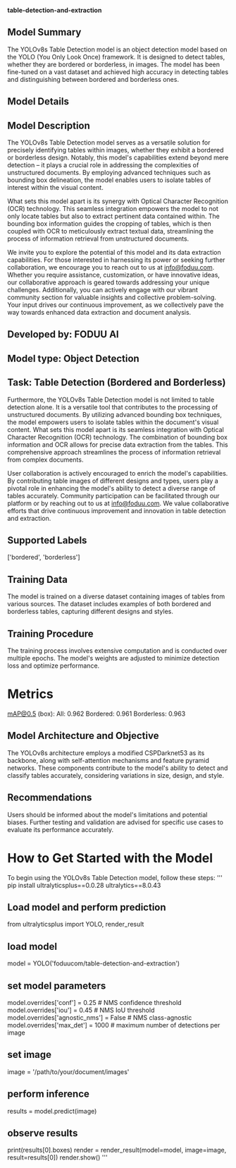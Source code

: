 **table-detection-and-extraction**

## Model Summary
  The YOLOv8s Table Detection model is an object detection model based on the YOLO (You Only Look Once) framework. It is designed to detect tables, whether they are bordered or borderless, in images. The model has been fine-tuned on a vast dataset and achieved high accuracy in detecting tables and distinguishing between bordered and borderless ones.

## Model Details

## Model Description
  The YOLOv8s Table Detection model serves as a versatile solution for precisely identifying tables within images, whether they exhibit a bordered or borderless design. Notably, this model's capabilities extend beyond mere detection – it plays a crucial role in addressing the complexities of unstructured documents. By employing advanced techniques such as bounding box delineation, the model enables users to isolate tables of interest within the visual content.

What sets this model apart is its synergy with Optical Character Recognition (OCR) technology. This seamless integration empowers the model to not only locate tables but also to extract pertinent data contained within. The bounding box information guides the cropping of tables, which is then coupled with OCR to meticulously extract textual data, streamlining the process of information retrieval from unstructured documents.

We invite you to explore the potential of this model and its data extraction capabilities. For those interested in harnessing its power or seeking further collaboration, we encourage you to reach out to us at info@foduu.com. Whether you require assistance, customization, or have innovative ideas, our collaborative approach is geared towards addressing your unique challenges. Additionally, you can actively engage with our vibrant community section for valuable insights and collective problem-solving. Your input drives our continuous improvement, as we collectively pave the way towards enhanced data extraction and document analysis.

## Developed by: FODUU AI
## Model type: Object Detection
## Task: Table Detection (Bordered and Borderless)
  Furthermore, the YOLOv8s Table Detection model is not limited to table detection alone. It is a versatile tool that contributes to the processing of unstructured documents. By utilizing advanced bounding box techniques, the model empowers users to isolate tables within the document's visual content. What sets this model apart is its seamless integration with Optical Character Recognition (OCR) technology. The combination of bounding box information and OCR allows for precise data extraction from the tables. This comprehensive approach streamlines the process of information retrieval from complex documents.

User collaboration is actively encouraged to enrich the model's capabilities. By contributing table images of different designs and types, users play a pivotal role in enhancing the model's ability to detect a diverse range of tables accurately. Community participation can be facilitated through our platform or by reaching out to us at info@foduu.com. We value collaborative efforts that drive continuous improvement and innovation in table detection and extraction.


## Supported Labels
  ['bordered', 'borderless'] 



## Training Data
  The model is trained on a diverse dataset containing images of tables from various sources. The dataset includes examples of both bordered and borderless tables, capturing different designs and styles.

## Training Procedure
  The training process involves extensive computation and is conducted over multiple epochs. The model's weights are adjusted to minimize detection loss and optimize performance.

# Metrics
  mAP@0.5 (box):
  All: 0.962
  Bordered: 0.961
  Borderless: 0.963
## Model Architecture and Objective
  The YOLOv8s architecture employs a modified CSPDarknet53 as its backbone, along with self-attention mechanisms and feature pyramid networks. These components contribute to the model's ability to detect and classify tables accurately, considering variations in size, design, and style.



## Recommendations
  Users should be informed about the model's limitations and potential biases. Further testing and validation are advised for specific use cases to evaluate its performance accurately.

# How to Get Started with the Model
  To begin using the YOLOv8s Table Detection model, follow these steps:
'''
pip install ultralyticsplus==0.0.28 ultralytics==8.0.43

## Load model and perform prediction

  from ultralyticsplus import YOLO, render_result

## load model

model = YOLO('foduucom/table-detection-and-extraction')

## set model parameters
  model.overrides['conf'] = 0.25  # NMS confidence threshold
  model.overrides['iou'] = 0.45  # NMS IoU threshold
  model.overrides['agnostic_nms'] = False  # NMS class-agnostic
  model.overrides['max_det'] = 1000  # maximum number of detections per image

## set image
  image = '/path/to/your/document/images'

## perform inference
  results = model.predict(image)

## observe results
  print(results[0].boxes)
  render = render_result(model=model, image=image, result=results[0])
  render.show()
'''
